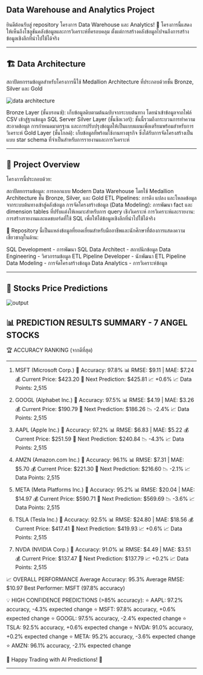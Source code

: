**Data Warehouse and Analytics Project**
------------------------------------------------------------------------------------------------------------

ยินดีต้อนรับสู่ repository โครงการ Data Warehouse และ Analytics! 🚀
โครงการนี้แสดงให้เห็นถึงโซลูชันคลังข้อมูลและการวิเคราะห์ที่ครอบคลุม ตั้งแต่การสร้างคลังข้อมูลไปจนถึงการสร้างข้อมูลเชิงลึกที่นำไปใช้ได้จริง

------------------------------------------------------------------------------------------------------------


**🏗️ Data Architecture**
------------------------------------------------------------------------------------------------------------
สถาปัตยกรรมข้อมูลสำหรับโครงการนี้ใช้ Medallion Architecture ที่ประกอบด้วยชั้น Bronze, Silver และ Gold

![data architecture](https://github.com/user-attachments/assets/45bc3888-36e5-4ee9-9469-a2d117ad6fde)

Bronze Layer (ชั้นบรอนซ์): เก็บข้อมูลดิบตามต้นฉบับจากระบบต้นทาง โดยนำเข้าข้อมูลจากไฟล์ CSV เข้าสู่ฐานข้อมูล SQL Server
Silver Layer (ชั้นซิลเวอร์): ชั้นนี้รวมถึงกระบวนการทำความสะอาดข้อมูล การกำหนดมาตรฐาน และการปรับปรุงข้อมูลให้เป็นแบบแผนเพื่อเตรียมพร้อมสำหรับการวิเคราะห์
Gold Layer (ชั้นโกลด์): เก็บข้อมูลที่พร้อมใช้งานทางธุรกิจ ซึ่งได้รับการจัดโครงสร้างเป็นแบบ star schema ที่จำเป็นสำหรับการรายงานและการวิเคราะห์

------------------------------------------------------------------------------------------------------------
**📖 Project Overview**
------------------------------------------------------------------------------------------------------------
โครงการนี้ประกอบด้วย:

สถาปัตยกรรมข้อมูล: การออกแบบ Modern Data Warehouse โดยใช้ Medallion Architecture ชั้น Bronze, Silver, และ Gold
ETL Pipelines: การดึง แปลง และโหลดข้อมูลจากระบบต้นทางเข้าสู่คลังข้อมูล
การจัดโครงสร้างข้อมูล (Data Modeling): การพัฒนา fact และ dimension tables ที่ปรับแต่งให้เหมาะสำหรับการ query เชิงวิเคราะห์
การวิเคราะห์และรายงาน: การสร้างรายงานและแดชบอร์ดที่ใช้ SQL เพื่อให้ได้ข้อมูลเชิงลึกที่นำไปใช้ได้จริง


🎯 Repository นี้เป็นแหล่งข้อมูลที่ยอดเยี่ยมสำหรับมืออาชีพและนักศึกษาที่ต้องการแสดงความเชี่ยวชาญในด้าน:

SQL Development - การพัฒนา SQL
Data Architect - สถาปนิกข้อมูล
Data Engineering - วิศวกรรมข้อมูล
ETL Pipeline Developer - นักพัฒนา ETL Pipeline
Data Modeling - การจัดโครงสร้างข้อมูล
Data Analytics - การวิเคราะห์ข้อมูล

------------------------------------------------------------------------------------------------------------

**📖 Stocks Price Predictions**
------------------------------------------------------------------------------------------------------------


![output](https://github.com/user-attachments/assets/e2e1b5ff-1092-4282-b055-f938f81534e3)



📊 PREDICTION RESULTS SUMMARY - 7 ANGEL STOCKS
----------------------------------------------------------------------

🏆 ACCURACY RANKING (จากดีที่สุด)

----------------------------------------------------------------------
1. MSFT (Microsoft Corp.)
   🎯 Accuracy: 97.8%
   📊 RMSE: $9.11 | MAE: $7.24
   💰 Current Price: $423.20
   🔮 Next Prediction: $425.81 📈 +0.6%
   📈 Data Points: 2,515

2. GOOGL (Alphabet Inc.)
   🎯 Accuracy: 97.5%
   📊 RMSE: $4.19 | MAE: $3.26
   💰 Current Price: $190.79
   🔮 Next Prediction: $186.26 📉 -2.4%
   📈 Data Points: 2,515

3. AAPL (Apple Inc.)
   🎯 Accuracy: 97.2%
   📊 RMSE: $6.83 | MAE: $5.22
   💰 Current Price: $251.59
   🔮 Next Prediction: $240.84 📉 -4.3%
   📈 Data Points: 2,515

4. AMZN (Amazon.com Inc.)
   🎯 Accuracy: 96.1%
   📊 RMSE: $7.31 | MAE: $5.70
   💰 Current Price: $221.30
   🔮 Next Prediction: $216.60 📉 -2.1%
   📈 Data Points: 2,515

5. META (Meta Platforms Inc.)
   🎯 Accuracy: 95.2%
   📊 RMSE: $20.04 | MAE: $14.97
   💰 Current Price: $590.71
   🔮 Next Prediction: $569.69 📉 -3.6%
   📈 Data Points: 2,515

6. TSLA (Tesla Inc.)
   🎯 Accuracy: 92.5%
   📊 RMSE: $24.80 | MAE: $18.56
   💰 Current Price: $417.41
   🔮 Next Prediction: $419.93 📈 +0.6%
   📈 Data Points: 2,515

7. NVDA (NVIDIA Corp.)
   🎯 Accuracy: 91.0%
   📊 RMSE: $4.49 | MAE: $3.51
   💰 Current Price: $137.47
   🔮 Next Prediction: $137.79 📈 +0.2%
   📈 Data Points: 2,515

📈 OVERALL PERFORMANCE
Average Accuracy: 95.3%
Average RMSE: $10.97
Best Performer: MSFT (97.8% accuracy)


💡 HIGH CONFIDENCE PREDICTIONS (>85% accuracy):
   ⭐ AAPL: 97.2% accuracy, -4.3% expected change
   ⭐ MSFT: 97.8% accuracy, +0.6% expected change
   ⭐ GOOGL: 97.5% accuracy, -2.4% expected change
   ⭐ TSLA: 92.5% accuracy, +0.6% expected change
   ⭐ NVDA: 91.0% accuracy, +0.2% expected change
   ⭐ META: 95.2% accuracy, -3.6% expected change
   ⭐ AMZN: 96.1% accuracy, -2.1% expected change

🚀 Happy Trading with AI Predictions! 🚀

------------------------------------------------------------------------------------------------------------

